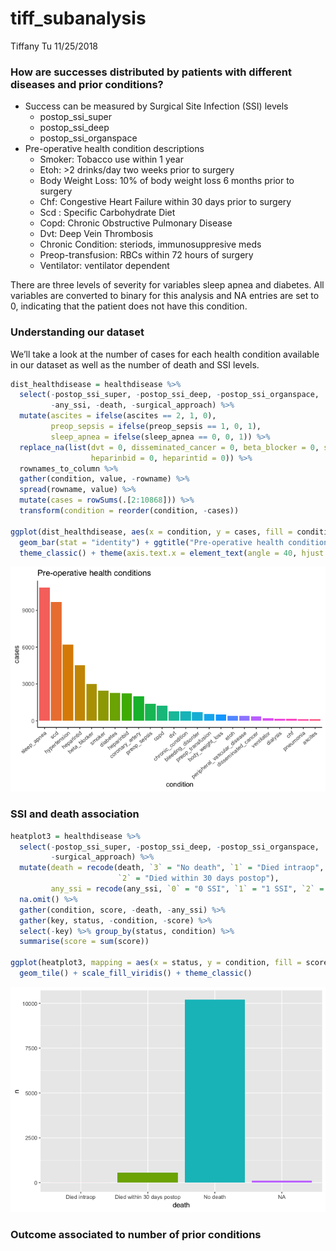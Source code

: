 tiff\_subanalysis
================
Tiffany Tu
11/25/2018

### How are successes distributed by patients with different diseases and prior conditions?

  - Success can be measured by Surgical Site Infection (SSI) levels
      - postop\_ssi\_super  
      - postop\_ssi\_deep
      - postop\_ssi\_organspace
  - Pre-operative health condition descriptions
      - Smoker: Tobacco use within 1 year
      - Etoh: \>2 drinks/day two weeks prior to surgery
      - Body Weight Loss: 10% of body weight loss 6 months prior to
        surgery
      - Chf: Congestive Heart Failure within 30 days prior to surgery
      - Scd : Specific Carbohydrate Diet
      - Copd: Chronic Obstructive Pulmonary Disease
      - Dvt: Deep Vein Thrombosis
      - Chronic Condition: steriods, immunosuppresive meds
      - Preop-transfusion: RBCs within 72 hours of surgery
      - Ventilator: ventilator dependent

There are three levels of severity for variables sleep apnea and
diabetes. All variables are converted to binary for this analysis and NA
entries are set to 0, indicating that the patient does not have this
condition.

### Understanding our dataset

We’ll take a look at the number of cases for each health condition
available in our dataset as well as the number of death and SSI levels.

``` r
dist_healthdisease = healthdisease %>% 
  select(-postop_ssi_super, -postop_ssi_deep, -postop_ssi_organspace, 
         -any_ssi, -death, -surgical_approach) %>% 
  mutate(ascites = ifelse(ascites == 2, 1, 0),
         preop_sepsis = ifelse(preop_sepsis == 1, 0, 1), 
         sleep_apnea = ifelse(sleep_apnea == 0, 0, 1)) %>%
  replace_na(list(dvt = 0, disseminated_cancer = 0, beta_blocker = 0, scd = 0,
                  heparinbid = 0, heparintid = 0)) %>% 
  rownames_to_column %>% 
  gather(condition, value, -rowname) %>% 
  spread(rowname, value) %>% 
  mutate(cases = rowSums(.[2:10868])) %>% 
  transform(condition = reorder(condition, -cases))

ggplot(dist_healthdisease, aes(x = condition, y = cases, fill = condition)) +
  geom_bar(stat = "identity") + ggtitle("Pre-operative health conditions") +
  theme_classic() + theme(axis.text.x = element_text(angle = 40, hjust = 1), legend.position="none")
```

![](tiff_subanalysis_files/figure-gfm/unnamed-chunk-2-1.png)<!-- -->

### SSI and death association

``` r
heatplot3 = healthdisease %>% 
  select(-postop_ssi_super, -postop_ssi_deep, -postop_ssi_organspace, 
         -surgical_approach) %>%
  mutate(death = recode(death, `3` = "No death", `1` = "Died intraop", 
                        `2` = "Died within 30 days postop"),
         any_ssi = recode(any_ssi, `0` = "0 SSI", `1` = "1 SSI", `2` = "2 SSI")) %>%
  na.omit() %>% 
  gather(condition, score, -death, -any_ssi) %>%
  gather(key, status, -condition, -score) %>% 
  select(-key) %>% group_by(status, condition) %>% 
  summarise(score = sum(score)) 

ggplot(heatplot3, mapping = aes(x = status, y = condition, fill = score)) + 
  geom_tile() + scale_fill_viridis() + theme_classic()
```

![](tiff_subanalysis_files/figure-gfm/unnamed-chunk-3-1.png)<!-- -->

### Outcome associated to number of prior conditions
